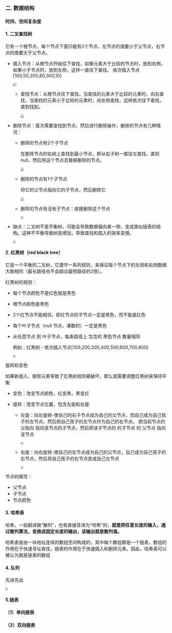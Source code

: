 ### 二. 数据结构

#### 时间、空间复杂度

#### 1.  二叉查找树

它有一个根节点，每个节点下面只能有2个节点，左节点的值要小于父节点，右节点的值要大于父节点。

* 插入节点：从根节点开始往下查找，如果元素大于比较的节点时，放到右侧，如果小于节点时，放到左侧，这样一直往下查找。 依次插入节点[100,50,200,80,300,10]

  <img src="https://cdn.jsdelivr.net/gh/jbz9/picture@main/image/16499424963351601970-20190803091400407-1322764832.gif" style="zoom: 67%;" />

  * 查找节点：从根节点往下查找，当查找的元素大于比较的元素时，向右查找，当查找的元素小于比较的元素时，向左侧查找，这样依次往下查找，直到找到。

    <img src="https://cdn.jsdelivr.net/gh/jbz9/picture@main/image/16499425363351601970-20190803110643308-509746032.gif" style="zoom: 67%;" />

* 删除节点：首次需要查找到节点，然后进行删除操作，删除的节点有几种情况：

  * 删除的节点有2个子节点

    在删除节点的右树上查找到最小节点，即从右子树一直往左查找，直到null，然后用这个节点去替换删除的节点。

    <img src="https://cdn.jsdelivr.net/gh/jbz9/picture@main/image/16499425643381601970-20190803111731338-1224090242.gif" style="zoom: 67%;" />

  * 删除的节点有1个子节点

    将它的父节点指向它的子节点，然后删除它

    <img src="https://cdn.jsdelivr.net/gh/jbz9/picture@main/image/16499426323391601970-20190803111834308-2070132039.gif" style="zoom:67%;" />

  * 删除的节点有没有子节点：直接删除这个节点

    <img src="https://cdn.jsdelivr.net/gh/jbz9/picture@main/image/16499427203421601970-20190803111948176-1042337598.gif" style="zoom:50%;" />

* 缺点：二叉树不是平衡树，可能会导致数据偏向某一侧，变成类似链表的结构。这种不平衡导致树高增加，导致查找和插入的效率变慢。

  <img src="https://cdn.jsdelivr.net/gh/jbz9/picture@main/image/16499427543351601970-20190803112059750-1915207427.gif" style="zoom:50%;" />

  

#### 2. 红黑树（red black tree）

它是一个平衡的二叉树，它遵守一系列规则，来保证每个节点下的左侧和右侧数据大致相同（最长路径也不会超过最短路径的2倍）。

红黑树的规则：

* 每个节点颜色不是红色就是黑色

* 根节点颜色是黑色

* 2个红节点不能相邻，即红节点的子节点一定是黑色，而不能是红色

* 每个叶子节点（null 节点，凑数的）一定是黑色

* 从任意节点 到 叶子节点，每条路径上 包含的 黑色节点 数量相同

  例如：红黑树 - 依次插入节点[100,200,300,400,500,600,700,800]

  <img src="https://cdn.jsdelivr.net/gh/jbz9/picture@main/image/16499427963351601970-20190803113549962-1113334054.gif" style="zoom:50%;" />

旋转和变色

如果新插入、删除元素导致了红黑树规则被破坏，那么就需要调整红黑树来保持平衡

* 变色：改变节点颜色，红变黑，黑变红

* 旋转：改变节点位置，包含左旋和右旋

  * 左旋：向左旋转-使自己的右子节点成为自己的父节点，而自己成为自己孩子的左节点，然后把自己孩子的左节点作为自己的右节点。  把当前节点的父指向 指向该节点的子节点，然后把该子节点的  的子节点 的 父节点 指向 该节点

    <img src="https://cdn.jsdelivr.net/gh/jbz9/picture@main/image/1649942837336image-20201019141218817.png" style="zoom:50%;" />

  * 右旋：向右旋转-使自己的左节点成为自己的父节点，自己成为自己孩子的右节点，然后将自己孩子的右节点变成自己左节点

    <img src="https://cdn.jsdelivr.net/gh/jbz9/picture@main/image/1649942935336image-20201019142706092.png" style="zoom:50%;" />

节点的属性：

* 父节点
* 子节点
* 节点颜色

#### 3. 哈希表

哈希，一般翻译做“散列”，也有直接音译为“哈希”的，**就是把任意长度的输入，通过散列算法，变换成固定长度的输出，该输出就是散列值。**

哈希表是由一块地址连续的数组空间构成的，其中每个数组都是一个链表，数组的作用在于快速寻址查找，链表的作用在于快速插入和删除元素，因此，哈希表可以被认为就是链表的数组

#### 4. 队列

先进先出

<img src="https://cdn.jsdelivr.net/gh/jbz9/picture@main/image/1649942968335image-20201022171501496.png" style="zoom:50%;" />

#### 5.链表

#### （1）单向链表

#### （2）双向链表